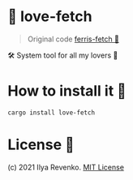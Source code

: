 # 💖 love-fetch
> Original code <a href="https://github.com/irevenko/ferris-fetch/">ferris-fetch 💖</a>

<p>🛠️ System tool for all my lovers 💖</p>


# How to install it 🔨
```cargo install love-fetch``` <br>

# License 📑 
(c) 2021 Ilya Revenko. [MIT License](https://tldrlegal.com/license/mit-license)
